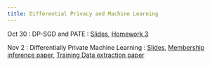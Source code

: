 ```yaml
---
title: Differential Privacy and Machine Learning
---
```


Oct 30
: DP-SGD and PATE
  : [Slides](https://drive.google.com/file/d/1yhck7MUXXBkAozj97YDyz3cmRw_RBB9F/view?usp=sharing), [Homework 3](https://www.overleaf.com/read/hyjfxyqnhrjw#ee1f70)


Nov 2
: Differentially Private Machine Learning
  : [Slides](https://drive.google.com/file/d/1iNp6kIAbeYjGE2gCXCbHkZF3wShtC8dv/view?usp=sharing), [Membership inference paper](https://ieeexplore.ieee.org/iel7/7957740/7958557/07958568.pdf?casa_token=vjbnRmcU5mwAAAAA:1ajiHPa0taTuCavhMV_SXrZgCVzWQlI_M5AVikoogMCNRcTH9F6iYPy96M9xp3Y-ZJzKIWjl4Q), [Training Data extraction paper](https://www.usenix.org/system/files/sec21-carlini-extracting.pdf)

